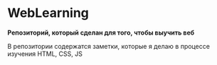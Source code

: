 # WebLearning
**Репозиторий, который сделан для того, чтобы выучить веб**

В репозитории содержатся заметки, которые я делаю в процессе изучения HTML, CSS, JS
